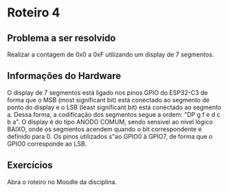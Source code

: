 # Roteiro 4

## Problema a ser resolvido

Realizar a contagem de 0x0 a 0xF utilizando um display de 7 segmentos.

## Informações do Hardware

O display de 7 segmentos está ligado nos pinos GPIO do ESP32-C3 de forma que o MSB (most significant bit) está conectado ao segmento de ponto do display e o LSB (least significant bit) está conectado ao segmento a. Dessa forma, a codificação dos segmentos segue a ordem: "DP g f e d c b a". O display é do tipo ANODO COMUM, sendo sensível ao nível lógico BAIXO, onde os segmentos acendem quando o bit correspondente é definido para 0. Os pinos utilizados s"ao GPIO0 à GPIO7, de forma que o GPIO0 corresponde ao LSB.

## Exercícios

Abra o roteiro no Moodle da disciplina.